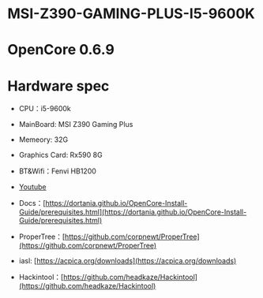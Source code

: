 # MSI-Z390-GAMING-PLUS-I5-9600K
# OpenCore 0.6.9

# Hardware spec
- CPU：i5-9600k
- MainBoard: MSI Z390 Gaming Plus
- Memeory: 32G
- Graphics Card: Rx590 8G
- BT&Wifi：Fenvi HB1200
- [Youtube](https://www.youtube.com/watch?v=QDfNgOydUp8)


- Docs：[https://dortania.github.io/OpenCore-Install-Guide/prerequisites.html](https://dortania.github.io/OpenCore-Install-Guide/prerequisites.html)

- ProperTree：[https://github.com/corpnewt/ProperTree](https://github.com/corpnewt/ProperTree)

- iasl: [https://acpica.org/downloads](https://acpica.org/downloads)

- Hackintool：[https://github.com/headkaze/Hackintool](https://github.com/headkaze/Hackintool)
